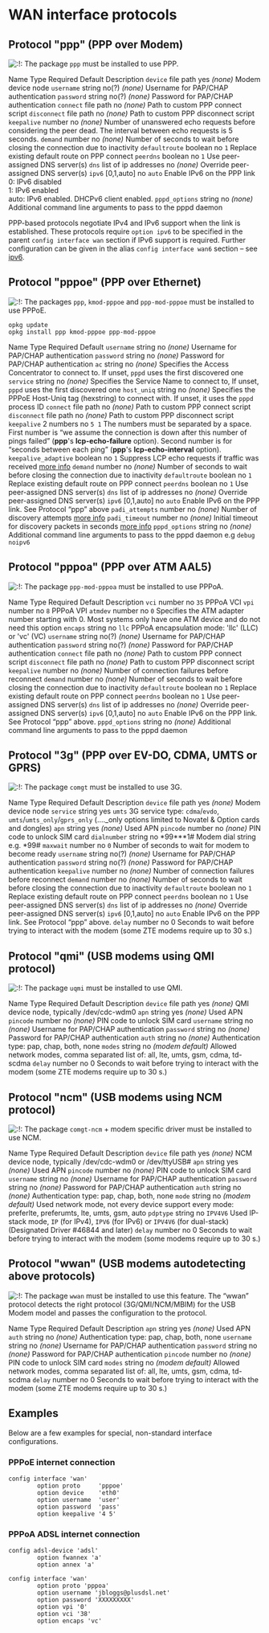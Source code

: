 # WAN interface protocols

## Protocol "ppp" (PPP over Modem)

![:!:](/lib/images/smileys/exclaim.svg) The package `ppp` must be installed to use PPP.

Name Type Required Default Description `device` file path yes *(none)* Modem device node `username` string no(?) *(none)* Username for PAP/CHAP authentication `password` string no(?) *(none)* Password for PAP/CHAP authentication `connect` file path no *(none)* Path to custom PPP connect script `disconnect` file path no *(none)* Path to custom PPP disconnect script `keepalive` number no *(none)* Number of unanswered echo requests before considering the peer dead. The interval between echo requests is 5 seconds. `demand` number no *(none)* Number of seconds to wait before closing the connection due to inactivity `defaultroute` boolean no `1` Replace existing default route on PPP connect `peerdns` boolean no `1` Use peer-assigned DNS server(s) `dns` list of ip addresses no *(none)* Override peer-assigned DNS server(s) `ipv6` \[0,1,auto] no `auto` Enable IPv6 on the PPP link  
0: IPv6 disabled  
1: IPv6 enabled  
auto: IPv6 enabled. DHCPv6 client enabled. `pppd_options` string no *(none)* Additional command line arguments to pass to the pppd daemon

PPP-based protocols negotiate IPv4 and IPv6 support when the link is established. These protocols require `option ipv6` to be specified in the parent `config interface wan` section if IPv6 support is required. Further configuration can be given in the alias `config interface wan6` section – see [ipv6](/docs/guide-user/network/ipv6/start "docs:guide-user:network:ipv6:start").

## Protocol "pppoe" (PPP over Ethernet)

![:!:](/lib/images/smileys/exclaim.svg) The packages `ppp`, `kmod-pppoe` and `ppp-mod-pppoe` must be installed to use PPPoE.

```
opkg update
opkg install ppp kmod-pppoe ppp-mod-pppoe
```

Name Type Required Default `username` string no *(none)* Username for PAP/CHAP authentication `password` string no *(none)* Password for PAP/CHAP authentication `ac` string no *(none)* Specifies the Access Concentrator to connect to. If unset, `pppd` uses the first discovered one `service` string no *(none)* Specifies the Service Name to connect to, If unset, `pppd` uses the first discovered one `host_uniq` string no *(none)* Specifies the PPPoE Host-Uniq tag (hexstring) to connect with. If unset, it uses the `pppd` process ID `connect` file path no *(none)* Path to custom PPP connect script `disconnect` file path no *(none)* Path to custom PPP disconnect script `keepalive` 2 numbers no `5 1` The numbers must be separated by a space. First number is “we assume the connection is down after this number of pings failed” (**ppp**'s **lcp-echo-failure** option). Second number is for “seconds between each ping” (**ppp**'s **lcp-echo-interval** option). `keepalive_adaptive` boolean no `1` Suppress LCP echo requests if traffic was received [more info](https://github.com/openwrt/openwrt/commit/bc356cef8245214321c6b944bb8ebe2e72542387 "https://github.com/openwrt/openwrt/commit/bc356cef8245214321c6b944bb8ebe2e72542387") `demand` number no *(none)* Number of seconds to wait before closing the connection due to inactivity `defaultroute` boolean no `1` Replace existing default route on PPP connect `peerdns` boolean no `1` Use peer-assigned DNS server(s) `dns` list of ip addresses no *(none)* Override peer-assigned DNS server(s) `ipv6` \[0,1,auto] no `auto` Enable IPv6 on the PPP link. See Protocol “ppp” above `padi_attempts` number no *(none)* Number of discovery attempts [more info](https://github.com/ppp-project/ppp/commit/8e77984ac5d7acbe68b2b2f590abd17564c9730d "https://github.com/ppp-project/ppp/commit/8e77984ac5d7acbe68b2b2f590abd17564c9730d") `padi_timeout` number no *(none)* Initial timeout for discovery packets in seconds [more info](https://github.com/ppp-project/ppp/commit/8e77984ac5d7acbe68b2b2f590abd17564c9730d "https://github.com/ppp-project/ppp/commit/8e77984ac5d7acbe68b2b2f590abd17564c9730d") `pppd_options` string no *(none)* Additional command line arguments to pass to the pppd daemon e.g `debug noipv6`

## Protocol "pppoa" (PPP over ATM AAL5)

![:!:](/lib/images/smileys/exclaim.svg) The package `ppp-mod-pppoa` must be installed to use PPPoA.

Name Type Required Default Description `vci` number no `35` PPPoA VCI `vpi` number no `8` PPPoA VPI `atmdev` number no `0` Specifies the ATM adapter number starting with 0. Most systems only have one ATM device and do not need this option `encaps` string no `llc` PPPoA encapsulation mode: 'llc' (LLC) or 'vc' (VC) `username` string no(?) *(none)* Username for PAP/CHAP authentication `password` string no(?) *(none)* Password for PAP/CHAP authentication `connect` file path no *(none)* Path to custom PPP connect script `disconnect` file path no *(none)* Path to custom PPP disconnect script `keepalive` number no *(none)* Number of connection failures before reconnect `demand` number no *(none)* Number of seconds to wait before closing the connection due to inactivity `defaultroute` boolean no `1` Replace existing default route on PPP connect `peerdns` boolean no `1` Use peer-assigned DNS server(s) `dns` list of ip addresses no *(none)* Override peer-assigned DNS server(s) `ipv6` \[0,1,auto] no `auto` Enable IPv6 on the PPP link. See Protocol “ppp” above. `pppd_options` string no *(none)* Additional command line arguments to pass to the pppd daemon

## Protocol "3g" (PPP over EV-DO, CDMA, UMTS or GPRS)

![:!:](/lib/images/smileys/exclaim.svg) The package `comgt` must be installed to use 3G.

Name Type Required Default Description `device` file path yes *(none)* Modem device node `service` string yes `umts` 3G service type: `cdma`/`evdo`, `umts`/`umts_only`/`gprs_only` (....\_only options limited to Novatel &amp; Option cards and dongles) `apn` string yes *(none)* Used APN `pincode` number no *(none)* PIN code to unlock SIM card `dialnumber` string no \*99\*\*\*1# Modem dial string e.g. \*99# `maxwait` number no `0` Number of seconds to wait for modem to become ready `username` string no(?) *(none)* Username for PAP/CHAP authentication `password` string no(?) *(none)* Password for PAP/CHAP authentication `keepalive` number no *(none)* Number of connection failures before reconnect `demand` number no *(none)* Number of seconds to wait before closing the connection due to inactivity `defaultroute` boolean no `1` Replace existing default route on PPP connect `peerdns` boolean no `1` Use peer-assigned DNS server(s) `dns` list of ip addresses no *(none)* Override peer-assigned DNS server(s) `ipv6` \[0,1,auto] no `auto` Enable IPv6 on the PPP link. See Protocol “ppp” above. `delay` number no 0 Seconds to wait before trying to interact with the modem (some ZTE modems require up to 30 s.)

## Protocol "qmi" (USB modems using QMI protocol)

![:!:](/lib/images/smileys/exclaim.svg) The package `uqmi` must be installed to use QMI.

Name Type Required Default Description `device` file path yes *(none)* QMI device node, typically /dev/cdc-wdm0 `apn` string yes *(none)* Used APN `pincode` number no *(none)* PIN code to unlock SIM card `username` string no *(none)* Username for PAP/CHAP authentication `password` string no *(none)* Password for PAP/CHAP authentication `auth` string no *(none)* Authentication type: pap, chap, both, none `modes` string no *(modem default)* Allowed network modes, comma separated list of: all, lte, umts, gsm, cdma, td-scdma `delay` number no 0 Seconds to wait before trying to interact with the modem (some ZTE modems require up to 30 s.)

## Protocol "ncm" (USB modems using NCM protocol)

![:!:](/lib/images/smileys/exclaim.svg) The package `comgt-ncm` + modem specific driver must be installed to use NCM.

Name Type Required Default Description `device` file path yes *(none)* NCM device node, typically /dev/cdc-wdm0 or /dev/ttyUSB# `apn` string yes *(none)* Used APN `pincode` number no *(none)* PIN code to unlock SIM card `username` string no *(none)* Username for PAP/CHAP authentication `password` string no *(none)* Password for PAP/CHAP authentication `auth` string no *(none)* Authentication type: pap, chap, both, none `mode` string no *(modem default)* Used network mode, not every device support every mode: preferlte, preferumts, lte, umts, gsm, auto `pdptype` string no `IPV4V6` Used IP-stack mode, `IP` (for IPv4), `IPV6` (for IPv6) or `IPV4V6` (for dual-stack) (Designated Driver #46844 and later) `delay` number no 0 Seconds to wait before trying to interact with the modem (some modems require up to 30 s.)

## Protocol "wwan" (USB modems autodetecting above protocols)

![:!:](/lib/images/smileys/exclaim.svg) The package `wwan` must be installed to use this feature. The “wwan” protocol detects the right protocol (3G/QMI/NCM/MBIM) for the USB Modem model and passes the configuration to the protocol.

Name Type Required Default Description `apn` string yes *(none)* Used APN `auth` string no *(none)* Authentication type: pap, chap, both, none `username` string no *(none)* Username for PAP/CHAP authentication `password` string no *(none)* Password for PAP/CHAP authentication `pincode` number no *(none)* PIN code to unlock SIM card `modes` string no *(modem default)* Allowed network modes, comma separated list of: all, lte, umts, gsm, cdma, td-scdma `delay` number no 0 Seconds to wait before trying to interact with the modem (some ZTE modems require up to 30 s.)

## Examples

Below are a few examples for special, non-standard interface configurations.

### PPPoE internet connection

```
config interface 'wan'
        option proto     'pppoe'
        option device    'eth0'
        option username  'user'
        option password  'pass'
        option keepalive '4 5'
```

### PPPoA ADSL internet connection

```
config adsl-device 'adsl'
        option fwannex 'a'
        option annex 'a'
 
config interface 'wan'
        option proto 'pppoa'
        option username 'jbloggs@plusdsl.net'
        option password 'XXXXXXXXX'
        option vpi '0'
        option vci '38'
        option encaps 'vc'
```
